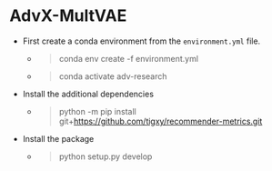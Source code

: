

# AdvX-MultVAE
- First create a conda environment from the `environment.yml` file.
  -  > conda env create -f environment.yml 
  - > conda activate adv-research
 
- Install the additional dependencies
  - > python -m pip install git+https://github.com/tigxy/recommender-metrics.git

- Install the package
  - > python setup.py develop



